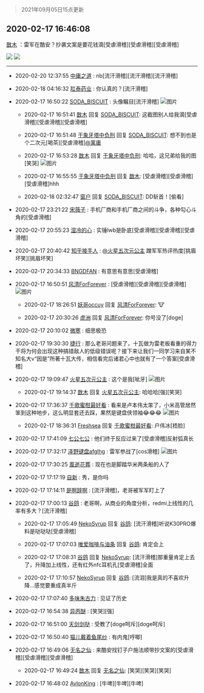 > 2021年09月05日15点更新
<link rel="stylesheet" href="https://cdn.jsdelivr.net/gh/taotie6/sampleJSON@main/css/photo_show.css">


 ## 2020-02-17 16:46:08 

 [㪚木](https://www.coolapk.com/feed/16568406?shareKey=YTM1MTA2OGViYmVkNjEzMTc1MjA~) ：雷军在酷安？抄袭文案是要花钱滴[受虐滑稽][受虐滑稽][受虐滑稽] 

<div class="album">
<img class="img-item" src="https://image.coolapk.com/feed/2020/0217/16/1081091_830a18c2_9166_0023@1080x2160.jpeg" />
<img class="img-item" src="https://image.coolapk.com/feed/2020/0217/16/1081091_65f1467b_9166_0025@1080x1998.png" />
</div>

 ------- 

- 2020-02-20 12:37:55 [中庸之道](uid=2894334) : nb[流汗滑稽][流汗滑稽][流汗滑稽] 

- 2020-02-18 04:16:32 [肛泰药业](uid=2548247) : 你认真的？[流汗滑稽] 

- 2020-02-17 16:50:22 [SODA_BISCUIT](uid=974445) : 头像瞩目[流汗滑稽] ![图片](https://image.coolapk.com/feed/2020/0217/16/974445_49e827eb_9421_6109@1644x3840.jpeg)

    - 2020-02-17 16:51:41 [㪚木](uid=1081091) 回复 [SODA_BISCUIT](uid=974445): 这截图别人给我滴[受虐滑稽][受虐滑稽][受虐滑稽] 

    - 2020-02-17 16:51:48 [于象牙塔中负刑](uid=1938509) 回复 [SODA_BISCUIT](uid=974445): 想不到也是个二次元[喝茶][受虐滑稽]<a class="feed-link-uname" href="/u/寓庸">@寓庸</a> 

    - 2020-02-17 16:53:28 [㪚木](uid=1081091) 回复 [于象牙塔中负刑](uid=1938509): 哈哈，这兄弟给我的图[笑哭] ![图片](https://image.coolapk.com/feed/2020/0217/16/1081091_15eb2c1a_9607_1063@1080x910.png)

    - 2020-02-17 16:55:55 [于象牙塔中负刑](uid=1938509) 回复 [㪚木](uid=1081091): [受虐滑稽][受虐滑稽][受虐滑稽]hhh 

    - 2020-02-18 02:32:47 [窗户](uid=1588188) 回复 [SODA_BISCUIT](uid=974445): DD斩首！[偷看] 

- 2020-02-17 23:21:22 [宋薇子](uid=1464785) : 手机厂商和手机厂商之间的斗争，各种勾心斗角的[受虐滑稽] 

- 2020-02-17 20:55:23 [湿冷的心](uid=1877589) : 实锤lwb是卧底[受虐滑稽][受虐滑稽][受虐滑稽] 

- 2020-02-17 20:40:42 [知乎接手人](uid=1785267) : <a class="feed-link-uname" href="/u/火星五次元公主">@火星五次元公主</a> 蹭军军热评热度[挑眉坏笑][挑眉坏笑] 

- 2020-02-17 20:34:33 [BNGDFAN](uid=1055147) : 有意思有意思[受虐滑稽] 

- 2020-02-17 16:50:51 [风清ForForever](uid=1395788) : [受虐滑稽][受虐滑稽][受虐滑稽] ![图片](https://image.coolapk.com/feed/2020/0216/17/2557190_33d1377b_4210_358@720x926.jpeg)

    - 2020-02-17 18:26:51 [妖哥occuy](uid=1388591) 回复 [风清ForForever](uid=1395788): 🐮 

    - 2020-02-17 20:30:26 [虚洲](uid=825485) 回复 [风清ForForever](uid=1395788): 你号没了[doge] 

- 2020-02-17 20:10:02 [微寒](uid=1496604) : 细思极恐 

- 2020-02-17 19:30:30 [捷行](uid=1629443) : 那么老哥问题来了，十瓦做为雷老板看重的得力干将为何会出现这种搞错敌人的低级错误呢？接下来让我们一同学习来自某不知名大v“因是”所著十瓦大传，相信看完后诸君心中也就有了一个答案[受虐滑稽] 

- 2020-02-17 19:09:47 [火星五次元公主](uid=1757632) : 这个是我[呲牙] ![图片](https://image.coolapk.com/feed/2020/0217/19/1757632_2deb2251_7786_1843@1080x2160.jpeg)

    - 2020-02-17 19:14:37 [㪚木](uid=1081091) 回复 [火星五次元公主](uid=1757632): 哈哈哈[强][笑哭] 

- 2020-02-17 17:36:37 [千歌蜜柑最好看](uid=1256624) : 看来是卢本伟太笨了，小米高管居然笨到这种地步，这么明显套还去踩，果然是键盘侠领袖😂😂😂 ![图片](https://image.coolapk.com/feed/2020/0217/16/1256624_10acc047_6549_2767@1440x658.jpeg)

    - 2020-02-17 18:36:31 [Freshsea](uid=1997345) 回复 [千歌蜜柑最好看](uid=1256624): 户伟冰[捂脸] 

- 2020-02-17 17:41:09 [七公七公](uid=1763604) : 他们终于反应过来了[受虐滑稽]反射弧真长 

- 2020-02-17 17:32:17 [泽野键盘afglhg](uid=1347187) : 雷军参战了[cos滑稽] ![图片](https://image.coolapk.com/feed/2020/0217/17/1347187_daa8b35a_1936_6554@640x826.jpeg)

- 2020-02-17 17:30:25 [風逝花葬](uid=739984) : 现在也是脚踏华米两条船的人了 

- 2020-02-17 17:17:19 [自新](uid=2031956) : 秀，是你吗 

- 2020-02-17 17:14:11 [是啊辞啊](uid=963639) : [流汗滑稽]，老哥被军军盯上了 

- 2020-02-17 17:00:13 [谷鸽](uid=785729) : 老哥啊，从商业的角度分析，redmi上线性的几率有多大？[流汗滑稽] 

    - 2020-02-17 17:05:49 [NekoSyrup](uid=1868243) 回复 [谷鸽](uid=785729): [流汗滑稽]听说K30PRO爆料是哒哒哒[受虐滑稽] 

    - 2020-02-17 17:07:03 [唯爱咖啡与油条](uid=2799079) 回复 [谷鸽](uid=785729): 肯定会上 

    - 2020-02-17 17:08:31 [谷鸽](uid=785729) 回复 [NekoSyrup](uid=1868243): [流汗滑稽]那重量肯定上去了，升降加上线性，还有红外nfc耳机孔[受虐滑稽]全面 

    - 2020-02-17 17:10:57 [NekoSyrup](uid=1868243) 回复 [谷鸽](uid=785729): [流泪]我是真的不喜欢升降...感觉要重成真半斤 

- 2020-02-17 17:07:40 [多味朱古力](uid=1614110) : 见证了历史 

- 2020-02-17 16:54:38 [异丙醚](uid=770992) : [笑哭][强] 

- 2020-02-17 16:51:00 [天剑剑哒](uid=2053490) : 受教了[doge呵斥][doge呵斥] 

- 2020-02-17 16:50:40 [猫儿戴着鱼尾纱](uid=1721944) : 有内鬼[哼唧] 

- 2020-02-17 16:49:06 [无名之仙](uid=1846806) : 来酷安找钉子户施法顺带抄文案的[受虐滑稽][受虐滑稽][受虐滑稽] 

    - 2020-02-17 16:49:24 [㪚木](uid=1081091) 回复 [无名之仙](uid=1846806): [笑哭][笑哭][笑哭] 

- 2020-02-17 16:48:02 [AvlonKing](uid=964891) : [牛啤][牛啤][牛啤] 


